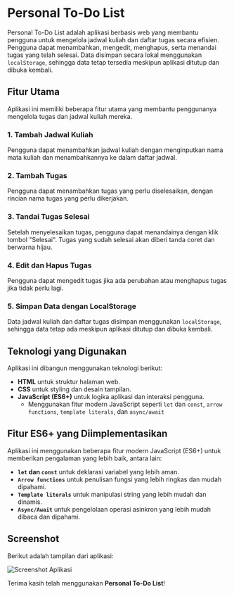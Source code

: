 # Personal To-Do List

Personal To-Do List adalah aplikasi berbasis web yang membantu pengguna untuk mengelola jadwal kuliah dan daftar tugas secara efisien. Pengguna dapat menambahkan, mengedit, menghapus, serta menandai tugas yang telah selesai. Data disimpan secara lokal menggunakan `localStorage`, sehingga data tetap tersedia meskipun aplikasi ditutup dan dibuka kembali.

## Fitur Utama
Aplikasi ini memiliki beberapa fitur utama yang membantu penggunanya mengelola tugas dan jadwal kuliah mereka.

### 1. **Tambah Jadwal Kuliah**
Pengguna dapat menambahkan jadwal kuliah dengan menginputkan nama mata kuliah dan menambahkannya ke dalam daftar jadwal.

### 2. **Tambah Tugas**
Pengguna dapat menambahkan tugas yang perlu diselesaikan, dengan rincian nama tugas yang perlu dikerjakan.

### 3. **Tandai Tugas Selesai**
Setelah menyelesaikan tugas, pengguna dapat menandainya dengan klik tombol "Selesai". Tugas yang sudah selesai akan diberi tanda coret dan berwarna hijau.

### 4. **Edit dan Hapus Tugas**
Pengguna dapat mengedit tugas jika ada perubahan atau menghapus tugas jika tidak perlu lagi.

### 5. **Simpan Data dengan LocalStorage**
Data jadwal kuliah dan daftar tugas disimpan menggunakan `localStorage`, sehingga data tetap ada meskipun aplikasi ditutup dan dibuka kembali.

## Teknologi yang Digunakan
Aplikasi ini dibangun menggunakan teknologi berikut:

- **HTML** untuk struktur halaman web.
- **CSS** untuk styling dan desain tampilan.
- **JavaScript (ES6+)** untuk logika aplikasi dan interaksi pengguna.
  - Menggunakan fitur modern JavaScript seperti `let` dan `const`, `arrow functions`, `template literals`, dan `async/await`

## Fitur ES6+ yang Diimplementasikan
Aplikasi ini menggunakan beberapa fitur modern JavaScript (ES6+) untuk memberikan pengalaman yang lebih baik, antara lain:

- **`let` dan `const`** untuk deklarasi variabel yang lebih aman.
- **`Arrow functions`** untuk penulisan fungsi yang lebih ringkas dan mudah dipahami.
- **`Template literals`** untuk manipulasi string yang lebih mudah dan dinamis.
- **`Async/Await`** untuk pengelolaan operasi asinkron yang lebih mudah dibaca dan dipahami.

## Screenshot
Berikut adalah tampilan dari aplikasi:

![Screenshot Aplikasi](C:\Users\User\Downloads\Tampilan.png)

Terima kasih telah menggunakan **Personal To-Do List**!

